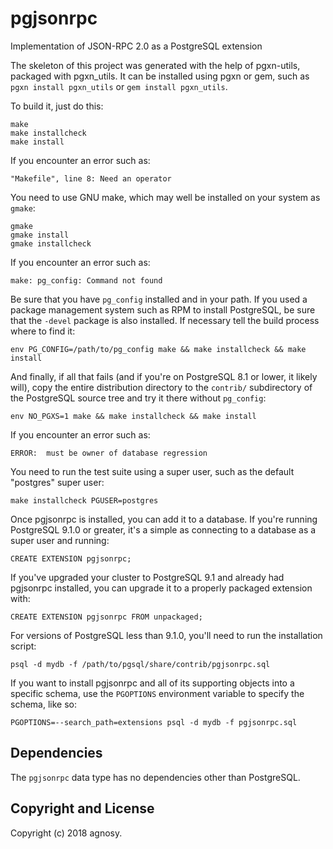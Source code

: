 pgjsonrpc
=========

Implementation of JSON-RPC 2.0 as a PostgreSQL extension

The skeleton of this project was generated with the help of pgxn-utils,
packaged with pgxn_utils.  It can be installed using pgxn or gem,
such as ```pgxn install pgxn_utils``` or ```gem install pgxn_utils```.

To build it, just do this:

    make
    make installcheck
    make install

If you encounter an error such as:

    "Makefile", line 8: Need an operator

You need to use GNU make, which may well be installed on your system as
`gmake`:

    gmake
    gmake install
    gmake installcheck

If you encounter an error such as:

    make: pg_config: Command not found

Be sure that you have `pg_config` installed and in your path. If you used a
package management system such as RPM to install PostgreSQL, be sure that the
`-devel` package is also installed. If necessary tell the build process where
to find it:

    env PG_CONFIG=/path/to/pg_config make && make installcheck && make install

And finally, if all that fails (and if you're on PostgreSQL 8.1 or lower, it
likely will), copy the entire distribution directory to the `contrib/`
subdirectory of the PostgreSQL source tree and try it there without
`pg_config`:

    env NO_PGXS=1 make && make installcheck && make install

If you encounter an error such as:

    ERROR:  must be owner of database regression

You need to run the test suite using a super user, such as the default
"postgres" super user:

    make installcheck PGUSER=postgres

Once pgjsonrpc is installed, you can add it to a database. If you're running
PostgreSQL 9.1.0 or greater, it's a simple as connecting to a database as a
super user and running:

    CREATE EXTENSION pgjsonrpc;

If you've upgraded your cluster to PostgreSQL 9.1 and already had pgjsonrpc
installed, you can upgrade it to a properly packaged extension with:

    CREATE EXTENSION pgjsonrpc FROM unpackaged;

For versions of PostgreSQL less than 9.1.0, you'll need to run the
installation script:

    psql -d mydb -f /path/to/pgsql/share/contrib/pgjsonrpc.sql

If you want to install pgjsonrpc and all of its supporting objects into a specific
schema, use the `PGOPTIONS` environment variable to specify the schema, like
so:

    PGOPTIONS=--search_path=extensions psql -d mydb -f pgjsonrpc.sql

Dependencies
------------
The `pgjsonrpc` data type has no dependencies other than PostgreSQL.

Copyright and License
---------------------

Copyright (c) 2018 agnosy.

